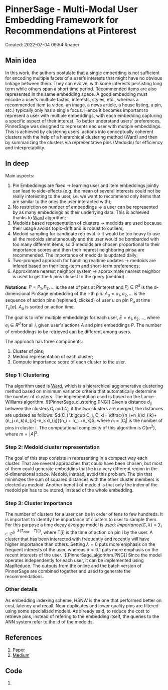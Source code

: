 # PinnerSage - Multi-Modal User Embedding Framework for Recommendations at Pinterest
Created: 2022-07-04 09:54
#paper

## Main idea
In this work, the authors postulate that a single embedding is not sufficient for encoding multiple facets of a user’s interests that might have no obvious linkage between them. They can evolve, with some interests persisting long term while others span a short time period. Recommended items are also represented in the same embedding space. A good embedding must encode a user’s multiple tastes, interests, styles, etc., whereas a recommended item (a video, an image, a news article, a house listing, a pin, etc.) typically only has a single focus. Hence it becomes important to represent a user with multiple embeddings, with each embedding capturing a specific aspect of their interest.
To better understand users' preferences, PinnerSage was designed to represents eac user with mutiple embeddings. This is achieved by clustering users' actions into conceptually coherent clusters with the help of a hierarchical clustering method (Ward) and then by summarizing the clusters via representative pins (Medoids) for efficiency and interpretability.

## In deep
Main aspects:
1. Pin Embeddings are fixed -> learning user and item embeddings jointly can lead to side-effects (e.g. the mean of several interests could not be really interesting to the user, i.e. we want to recommend only items that are similar to the ones the user interacted with);
2. No restriction on number of embeddings -> a user can be represented by as many embeddings as their underlying data. This is achieved thanks to [Ward](https://en.wikipedia.org/wiki/Ward%27s_method) algorithm;
3. Medoids based representation of clusters -> medoids are used because their usage avoids topic-drift and is robust to outliers;
4. Medoid sampling for candidate retrieval -> it would be too heavy to use all the medoids simultaneously and the user would be bombarded with too many different items, so 3 medoids are chosen proportional to their importance scores and then their nearest neighboring pinsa are recommended. The importance of medoids is updated daily;
5. Two-pronged approach for handling realtime updates -> medoids are infered based on their long-term and short-term preferences;
6. Approximate nearest neighbor system -> approximate nearest neighbor is used to get the k pins closest to the query (medoid).

**Notations**: $P={P_1,P_2,...}$ is the set of pins at Pinterest and $P_i \in R^d$ is the d-dimensional PinSage embedding of the i-th pin. $A_u={a_1,a_2,...}$ is the sequence of action pins (repinned, clicked) of user u on pin $P_a$ at time $T_u[a]$. $A_u$ is sorted on action time.

The goal is to infer multiple embeddings for each user, $E={e_1,e_2,...}$, where $e_i \in R^d$ for all *i*, given  user's actions *A* and pins embeddings *P*. The number of embeddings to be retrieved can be different among users.

The approach has three components:
1. Cluster of pins;
2. Medoid representation of each cluster;
3. Compute importance score of each cluster to the user.

### Step 1: Clustering
Tha algorithm used is [Ward](https://en.wikipedia.org/wiki/Ward%27s_method), which is a hierarchical agglomerative clustering method based on minimum variance criteria that automatically determine the number of clusters. The implementation used is based on the Lance-Williams algorithm.
![[PinnerSage_clustering.PNG]]
Given a distance $d_{ij}$ between the clusters $C_i$ and $C_j$, if the two clusters are merged, the distances are updated as follows: $d(C_i \bigcup C_j, C_k)= \dfrac{(n_i+n_k)d_{ik}+(n_j+n_k)d_{jk}-n_k d_{ij}}{n_i + n_j +n_k}$, where $n_i=|C_i|$ is the number of pins in cluster i.
The computational complexity of this algorithm is $O(m^2)$, where $m=|A|^2$.

### Step 2: Medoid cluster representation
The goal of this step consists in representing in a compact way each cluster. That are several approaches that could have been chosen, but most of them could generate embeddins that lie in a very different region in the d-dimensional space. Medoid, instead, avoid this problem. The pin that minimizes the sum of squared distances with the other cluster members is elected as medoid. Another benefit of medoid is that only the index of the medoid pin has to be stored, instead of the whole embedding.

### Step 3: Cluster importance
The number of clusters for a user can be in order of tens to few hundreds. It is important to identify the importance of clusters to user to sample them. For this purpose a time decay average model is used: $Importance(C,\lambda)=\sum_{i \in C}e^{-\lambda(T_{now}-T[i])}$, where T[i] is the time of action on pin i by the user. A cluster that has been interacted with frequently and recently will have higher importance than others. Setting $\lambda=0$ puts more emphasis on the frequent interests of the user, whereas $\lambda=0.1$ puts more emphasis on the recent interests of the user. 
![[PinnerSage_algorithm.PNG]]
Since the model operates independently for each user, it can be implemented using MapReduce.
The outputs from the online and the batch version of PinnerSage are combined together and used to generate the recommendations.


### Other details
As embedding indexing scheme, HSNW is the one that performed better on cost, latency and recall.
Near duplicates and lower quality pins are filtered using some specialized models.
As already said, to reduce the cost to retrieve pins, instead of refering to the embedding itself, the queries to the ANN system refer to the id of the medoids.

## References
1. [Paper](https://arxiv.org/pdf/2007.03634.pdf)
2. [Medium](https://medium.com/pinterest-engineering/pinnersage-multi-modal-user-embedding-framework-for-recommendations-at-pinterest-bfd116b49475)

## Code
1. 
